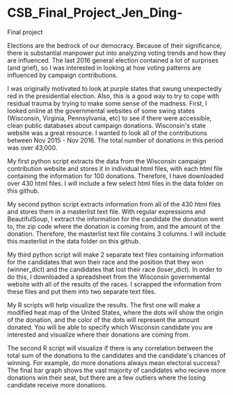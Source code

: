 # CSB_Final_Project_Jen_Ding-
Final project 

Elections are the bedrock of our democracy. Because of their significance, there is substantial manpower put into analyzing voting trends and how they are influenced. The last 2016 general election contained a lot of surprises (and grief), so I was interested in looking at how voting patterns are influenced by campaign contributions. 

I was originally motivated to look at purple states that swung unexpectedly red in the presidential election. Also, this is a good way to try to cope with residual trauma by trying to make some sense of the madness. First, I looked online at the governmental websites of some swing states (Wisconsin, Virginia, Pennsylvania, etc) to see if there were accessible, clean public databases about campaign donations. Wisconsin's state website was a great resource. I wanted to look all of the contributions between Nov 2015 - Nov 2016. The total number of donations in this period was over 43,000. 

My first python script extracts the data from the Wisconsin campaign contribution website and stores it in individual html files, with each html file containing the information for 100 donations. Therefore, I have downloaded over 430 html files. I will include a few select html files in the data folder on this github. 

My second python script extracts information from all of the 430 html files and stores them in a masterlist text file. With regular expressions and BeautifulSoup, I extract the information for the candidate the donation went to, the zip code where the donation is coming from, and the amount of the donation. Therefore, the masterlist text file contains 3 columns. I will include this masterlist in the data folder on this github. 

My third python script will make 2 separate text files containing information for the candidates that won their race and the position that they won (winner_dict) and the candidates that lost their race (loser_dict). In order to do this, I downloaded a spreadsheet from the Wisconsin governmental website with all of the results of the races. I scrapped the information from these files and put them into two separate text files. 

My R scripts will help visualize the results. The first one will make a modified heat map of the United States, where the dots will show the origin of the donation, and the color of the dots will represent the amount donated. You will be able to specify which Wisconsin candidate you are interested and visualize where their donations are coming from. 

The second R script will visualize if there is any correlation between the total sum of the donations to the candidates and the candidate's chances of winning. For example, do more donations always mean electoral success? The final bar graph shows the vast majority of candidates who recieve more donations win their seat, but there are a few outliers where the losing candidate receive more donations. 


 
